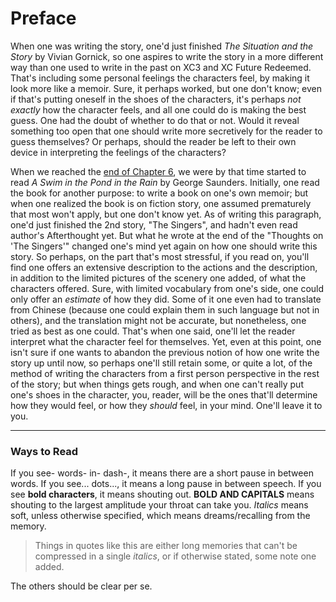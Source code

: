 # Preface

When one was writing the story, one'd just finished _The Situation and the Story_ by Vivian Gornick, so one aspires to write the story in a more different way than one used to write in the past on XC3 and XC Future Redeemed. That's including some personal feelings the characters feel, by making it look more like a memoir. Sure, it perhaps worked, but one don't know; even if that's putting oneself in the shoes of the characters, it's perhaps _not exactly_ how the character feels, and all one could do is making the best guess. One had the doubt of whether to do that or not. Would it reveal something too open that one should write more secretively for the reader to guess themselves? Or perhaps, should the reader be left to their own device in interpreting the feelings of the characters? 

When we reached the [end of Chapter 6](./23_omega_fetter.md), we were by that time started to read _A Swim in the Pond in the Rain_ by George Saunders. Initially, one read the book for another purpose: to write a book on one's own memoir; but when one realized the book is on fiction story, one assumed prematurely that most won't apply, but one don't know yet. As of writing this paragraph, one'd just finished the 2nd story, "The Singers", and hadn't even read author's Afterthought yet. But what he wrote at the end of the "Thoughts on 'The Singers'" changed one's mind yet again on how one should write this story. So perhaps, on the part that's most stressful, if you read on, you'll find one offers an extensive description to the actions and the description, in addition to the limited pictures of the scenery one added, of what the characters offered. Sure, with limited vocabulary from one's side, one could only offer an _estimate_ of how they did. Some of it one even had to translate from Chinese (because one could explain them in such language but not in others), and the translation might not be accurate, but nonetheless, one tried as best as one could. That's when one said, one'll let the reader interpret what the character feel for themselves. Yet, even at this point, one isn't sure if one wants to abandon the previous notion of how one write the story up until now, so perhaps one'll still retain some, or quite a lot, of the method of writing the characters from a first person perspective in the rest of the story; but when things gets rough, and when one can't really put one's shoes in the character, you, reader, will be the ones that'll determine how they would feel, or how they _should_ feel, in your mind. One'll leave it to you. 

---

### Ways to Read

If you see- words- in- dash-, it means there are a short pause in between words. If you see... dots..., it means a long pause in between speech. If you see **bold characters**, it means shouting out. **BOLD AND CAPITALS** means shouting to the largest amplitude your throat can take you. _Italics_ means soft, unless otherwise specified, which means dreams/recalling from the memory. 

> Things in quotes like this are either long memories that can't be compressed in a single _italics_, or if otherwise stated, some note one added. 

The others should be clear per se. 
